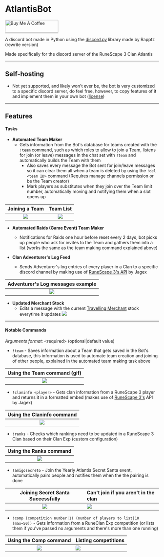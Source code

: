 # AtlantisBot

<a href="https://www.buymeacoffee.com/johnvictor" target="_blank"><img src="https://www.buymeacoffee.com/assets/img/custom_images/orange_img.png" alt="Buy Me A Coffee" style="height: 41px !important;width: 174px !important;box-shadow: 0px 3px 2px 0px rgba(190, 190, 190, 0.5) !important;-webkit-box-shadow: 0px 3px 2px 0px rgba(190, 190, 190, 0.5) !important;" ></a>

A discord bot made in Python using the [discord.py](https://github.com/Rapptz/discord.py/tree/rewrite) library made by Rapptz (rewrite version)

Made specifically for the discord server of the RuneScape 3 Clan Atlantis

***

## Self-hosting

- Not yet supported, and likely won't ever be, the bot is very customized to a specific discord server, do feel free, however, to copy features of it and implement them in your own bot ([license](LICENSE))

***

## Features

#### Tasks

- **Automated Team Maker** 
    - Gets information from the Bot's database for teams created with the `!team` command, such as which roles to allow to join a Team, listens for join (or leave) messages in the chat set with `!team` and automatically builds the Team with them
        - Also saves every message the Bot sent for join/leave messages so it can clear them all when a team is deleted by using the `!del <team ID>` command (Requires manage channels permission or be the Team creator)
        - Mark players as substitutes when they join over the Team limit number, automatically moving and notifying them when a slot opens up

 Joining a Team                              |  Team List                                  |
:-------------------------------------------:|:-------------------------------------------:|
![](/images/tasks/joining_team_example.png)  | ![](/images/tasks/created_team_example.png)                              |

- **Automated Raids (Game Event) Team Maker** 
    - Notifications for Raids one hour before reset every 2 days, bot picks up people who ask for invites to the Team and gathers them into a list (works the same as the team making command explained above)

- **Clan Adventurer's Log Feed**
    - Sends Adventurer's log entries of every player in a Clan to a specific discord channel by making use of [RuneScape 3's API](https://rs.wiki/API) by Jagex

Adventurer's Log messages example    |
:-----------------------------------:|
![](/images/tasks/advlog_example.png)|

- **Updated Merchant Stock**
    - Edits a message with the current [Travelling Merchant](https://runescape.wiki/w/Travelling_Merchant's_Shop) stock everytime it updates
    ![](/images/tasks/merchant.png)

***

#### Notable Commands

*Arguments format:* \<required\> (optional|default value)

- `!team` - Saves information about a Team that gets saved in the Bot's database, this information is used to automate team creation and joining of other people, explained in the automated team making task above

Using the Team command (gif)          |
:------------------------------------:|
![](/images/commands/team_creation_example.gif)|

- `!claninfo <player>` - Gets clan information from a RuneScape 3 player and returns it in a formatted embed (makes use of [RuneScape 3's](https://rs.wiki/API) API by Jagex)

Using the Claninfo command                |
:----------------------------------------:|
![](/images/commands/claninfo_example.png)|

- `!ranks` - Checks which rankings need to be updated in a RuneScape 3 Clan based on their Clan Exp (custom configuration)

Using the Ranks command                |
:-------------------------------------:|
![](/images/commands/ranks_example.png)|

- `!amigosecreto` - Join the Yearly Atlantis Secret Santa event, automatically pairs people and notifies them when the the pairing is done

Joining Secret Santa Successfully              |     Can't join if you aren't in the clan     |
:---------------------------------------------:|:---------------------------------------------|
![](/images/commands/amigo_secreto_success.png)| ![](/images/commands/amigo_secreto_fail.png) |

- `!comp (competition number|1) (number of players to list|10 (max=50))` - Gets information from a RuneClan Exp competition (or lists them if you've passed no arguments and there's more than one running)

Using the Comp command                | Listing competitions                          |
:------------------------------------:|:----------------------------------------------|
![](/images/commands/comp_example.png)|![](/images/commands/multiple_comp_example.png)|
